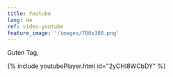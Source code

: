 ```yaml
---
title: Youtube
lang: de
ref: video-youtube
feature_image: '/images/700x300.png'
---
```


Guten Tag, 




{% include youtubePlayer.html id="2yCHI8WCbDY" %}

